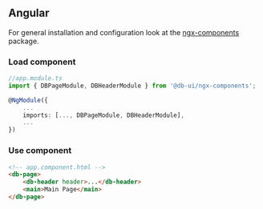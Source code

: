## Angular

For general installation and configuration look at the [ngx-components](https://www.npmjs.com/package/@db-ui/ngx-components) package.

### Load component

```ts app.module.ts
//app.module.ts
import { DBPageModule, DBHeaderModule } from '@db-ui/ngx-components';

@NgModule({
	...
	imports: [..., DBPageModule, DBHeaderModule],
	...
})

```

### Use component

```html app.component.html
<!-- app.component.html -->
<db-page>
	<db-header header>...</db-header>
	<main>Main Page</main>
</db-page>
```
